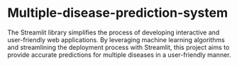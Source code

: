 # Multiple-disease-prediction-system
The Streamlit library simplifies the process of developing interactive and  user-friendly web applications. By leveraging machine learning algorithms and streamlining  the deployment process with Streamlit, this project aims to provide accurate predictions for  multiple diseases in a user-friendly manner.
